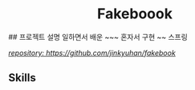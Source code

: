 <h1 style="text-align: center; ">Fakeboook</h1>
## 프로젝트 설명
일하면서 배운 ~~~ 혼자서 구현 ~~ 스프링

*<u>repository: https://github.com/jinkyuhan/fakebook</u>*


## Skills

